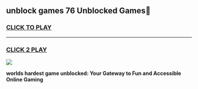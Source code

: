 
## unblock games 76 Unblocked Games👋
<h3>
<a href="https://premium.freeplayer.one?title=unblock_games_76&ref=16F">CLICK TO PLAY</a></h3>
<hr>

<h3>
<a href="https://premium.freeplayer.one?title=unblock_games_76&ref=16F">CLICK 2 PLAY</a>
  
</h3>

<a href="https://premium.freeplayer.one?title=unblock_games_76&ref=16F/"><img src="https://clearcache.store/games.png"></a>


**worlds hardest game unblocked: Your Gateway to Fun and Accessible Online Gaming**
